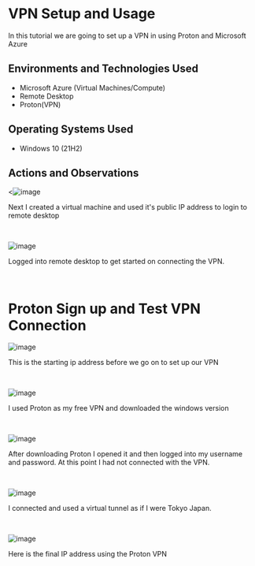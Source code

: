 <h1>VPN Setup and Usage</h1>
 In this tutorial we are going to set up a VPN in using Proton and Microsoft Azure<br />


<h2>Environments and Technologies Used</h2>

- Microsoft Azure (Virtual Machines/Compute)
- Remote Desktop
- Proton(VPN)


<h2>Operating Systems Used </h2>

- Windows 10 (21H2)


<h2>Actions and Observations</h2>


<![image](https://github.com/AdamDCollins7/Create-Virtual-Machine-in-Azure/assets/99514625/da37e4e8-1f8b-4963-ae86-195527f034dd)

<p>
Next I created a virtual machine and used it's public IP address to login to remote desktop
</p>
<br />

![image](https://github.com/AdamDCollins7/Create-Virtual-Machine-in-Azure/assets/99514625/2a3d5a58-3bef-4f4d-86c2-9c2064effd6f)

<p>
Logged into remote desktop to get started on connecting the VPN.
</p>
<br />


<h1>Proton Sign up and Test VPN Connection</h1>



![image](https://github.com/AdamDCollins7/Create-Virtual-Machine-in-Azure/assets/99514625/bc6e3482-879d-4301-844d-081646b1d5b6)


<p>
This is the starting ip address before we go on to set up our VPN
</p>
<br />

![image](https://github.com/AdamDCollins7/Create-Virtual-Machine-in-Azure/assets/99514625/3d9001d8-47fd-4c6c-8357-c10bb582c979)


<p>
I used Proton as my free VPN and downloaded the windows version
</p>

<br />

![image](https://github.com/AdamDCollins7/Create-Virtual-Machine-in-Azure/assets/99514625/99537ebd-c1ab-4c64-b1fa-0304ce9c2185)


<p>
After downloading Proton I opened it and then logged into my username and password. At this point I had not connected with the VPN.
</p>
<br />

![image](https://github.com/AdamDCollins7/Create-Virtual-Machine-in-Azure/assets/99514625/6ab81e77-4f5d-4856-a979-d5839d2d471c)

<p>
I connected and used a virtual tunnel as if I were Tokyo Japan.
</p>
<br />

![image](https://github.com/AdamDCollins7/Create-Virtual-Machine-in-Azure/assets/99514625/cc90a164-4674-43e9-8811-f0c7f0d6bdf5)

<p>Here is the final IP address using the Proton VPN</p>
